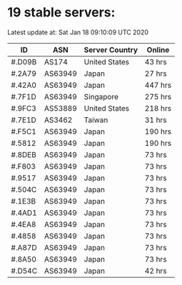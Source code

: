 # 19 stable servers:

Latest update at: Sat Jan 18 09:10:09 UTC 2020

| ID | ASN | Server Country | Online |
| -- | --- | -------------- | ------ |
| #.D09B | AS174 | United States | 43 hrs |
| #.2A79 | AS63949 | Japan | 27 hrs |
| #.42A0 | AS63949 | Japan | 447 hrs |
| #.7F1D | AS63949 | Singapore | 275 hrs |
| #.9FC3 | AS53889 | United States | 218 hrs |
| #.7E1D | AS3462 | Taiwan | 31 hrs |
| #.F5C1 | AS63949 | Japan | 190 hrs |
| #.5812 | AS63949 | Japan | 190 hrs |
| #.8DEB | AS63949 | Japan | 73 hrs |
| #.F803 | AS63949 | Japan | 73 hrs |
| #.9517 | AS63949 | Japan | 73 hrs |
| #.504C | AS63949 | Japan | 73 hrs |
| #.1E3B | AS63949 | Japan | 73 hrs |
| #.4AD1 | AS63949 | Japan | 73 hrs |
| #.4EA8 | AS63949 | Japan | 73 hrs |
| #.4858 | AS63949 | Japan | 73 hrs |
| #.A87D | AS63949 | Japan | 73 hrs |
| #.8A50 | AS63949 | Japan | 73 hrs |
| #.D54C | AS63949 | Japan | 42 hrs |

